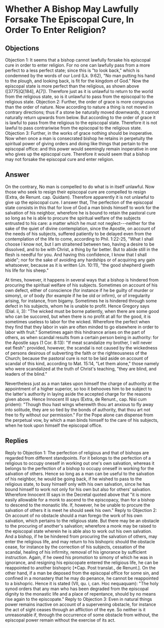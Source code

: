 # Whether A Bishop May Lawfully Forsake The Episcopal Cure, In Order To Enter Religion?
## Objections
Objection 1: It seems that a bishop cannot lawfully forsake his episcopal cure in order to enter religion. For no one can lawfully pass from a more perfect to a less perfect state; since this is "to look back," which is condemned by the words of our Lord (Lk. 9:62), "No man putting his hand to the plough, and looking back, is fit for the kingdom of God." Now the episcopal state is more perfect than the religious, as shown above ([3775]Q[184], A[7]). Therefore just as it is unlawful to return to the world from the religious state, so is it unlawful to pass from the episcopal to the religious state.
Objection 2: Further, the order of grace is more congruous than the order of nature. Now according to nature a thing is not moved in contrary directions; thus if a stone be naturally moved downwards, it cannot naturally return upwards from below. But according to the order of grace it is lawful to pass from the religious to the episcopal state. Therefore it is not lawful to pass contrariwise from the episcopal to the religious state.
Objection 3: Further, in the works of grace nothing should be inoperative. Now when once a man is consecrated bishop he retains in perpetuity the spiritual power of giving orders and doing like things that pertain to the episcopal office: and this power would seemingly remain inoperative in one who gives up the episcopal cure. Therefore it would seem that a bishop may not forsake the episcopal cure and enter religion.
## Answer
On the contrary, No man is compelled to do what is in itself unlawful. Now those who seek to resign their episcopal cure are compelled to resign (Extra, de Renunt. cap. Quidam). Therefore apparently it is not unlawful to give up the episcopal cure.
I answer that, The perfection of the episcopal state consists in this that for love of God a man binds himself to work for the salvation of his neighbor, wherefore he is bound to retain the pastoral cure so long as he is able to procure the spiritual welfare of the subjects entrusted to his care: a matter which he must not neglect---neither for the sake of the quiet of divine contemplation, since the Apostle, on account of the needs of his subjects, suffered patiently to be delayed even from the contemplation of the life to come, according to Phil. 1:22-25, "What I shall choose I know not, but I am straitened between two, having a desire to be dissolved, and to be with Christ, a thing by far better. But to abide still in the flesh is needful for you. And having this confidence, I know that I shall abide"; nor for the sake of avoiding any hardships or of acquiring any gain whatsoever, because as it is written (Jn. 10:11), "the good shepherd giveth his life for his sheep."

At times, however, it happens in several ways that a bishop is hindered from procuring the spiritual welfare of his subjects. Sometimes on account of his own defect, either of conscience (for instance if he be guilty of murder or simony), or of body (for example if he be old or infirm), or of irregularity arising, for instance, from bigamy. Sometimes he is hindered through some defect in his subjects, whom he is unable to profit. Hence Gregory says (Dial. ii, 3): "The wicked must be borne patiently, when there are some good who can be succored, but when there is no profit at all for the good, it is sometimes useless to labor for the wicked. Wherefore the perfect when they find that they labor in vain are often minded to go elsewhere in order to labor with fruit." Sometimes again this hindrance arises on the part of others, as when scandal results from a certain person being in authority: for the Apostle says (1 Cor. 8:13): "If meat scandalize my brother, I will never eat flesh": provided, however, the scandal is not caused by the wickedness of persons desirous of subverting the faith or the righteousness of the Church; because the pastoral cure is not to be laid aside on account of scandal of this kind, according to Mat. 15:14, "Let them alone," those namely who were scandalized at the truth of Christ's teaching, "they are blind, and leaders of the blind."

Nevertheless just as a man takes upon himself the charge of authority at the appointment of a higher superior, so too it behooves him to be subject to the latter's authority in laying aside the accepted charge for the reasons given above. Hence Innocent III says (Extra, de Renunt., cap. Nisi cum pridem): "Though thou hast wings wherewith thou art anxious to fly away into solitude, they are so tied by the bonds of authority, that thou art not free to fly without our permission." For the Pope alone can dispense from the perpetual vow, by which a man binds himself to the care of his subjects, when he took upon himself the episcopal office.
## Replies
Reply to Objection 1: The perfection of religious and that of bishops are regarded from different standpoints. For it belongs to the perfection of a religious to occupy oneself in working out one's own salvation, whereas it belongs to the perfection of a bishop to occupy oneself in working for the salvation of others. Hence so long as a man can be useful to the salvation of his neighbor, he would be going back, if he wished to pass to the religious state, to busy himself only with his own salvation, since he has bound himself to work not only for his own but also for others' salvation. Wherefore Innocent III says in the Decretal quoted above that "it is more easily allowable for a monk to ascend to the episcopacy, than for a bishop to descend to the monastic life. If, however, he be unable to procure the salvation of others it is meet he should seek his own."
Reply to Objection 2: On account of no obstacle should a man forego the work of his own salvation, which pertains to the religious state. But there may be an obstacle to the procuring of another's salvation; wherefore a monk may be raised to the episcopal state wherein he is able also to work out his own salvation. And a bishop, if he be hindered from procuring the salvation of others, may enter the religious life, and may return to his bishopric should the obstacle cease, for instance by the correction of his subjects, cessation of the scandal, healing of his infirmity, removal of his ignorance by sufficient instruction. Again, if he owed his promotion to simony of which he was in ignorance, and resigning his episcopate entered the religious life, he can be reappointed to another bishopric [*Cap. Post translat., de Renunt.]. On the other hand, if a man be deposed from the episcopal office for some sin, and confined in a monastery that he may do penance, he cannot be reappointed to a bishopric. Hence it is stated (VII, qu. i, can. Hoc nequaquam): "The holy synod orders that any man who has been degraded from the episcopal dignity to the monastic life and a place of repentance, should by no means rise again to the episcopate."
Reply to Objection 3: Even in natural things power remains inactive on account of a supervening obstacle, for instance the act of sight ceases through an affliction of the eye. So neither is it unreasonable if, through the occurrence of some obstacle from without, the episcopal power remain without the exercise of its act.